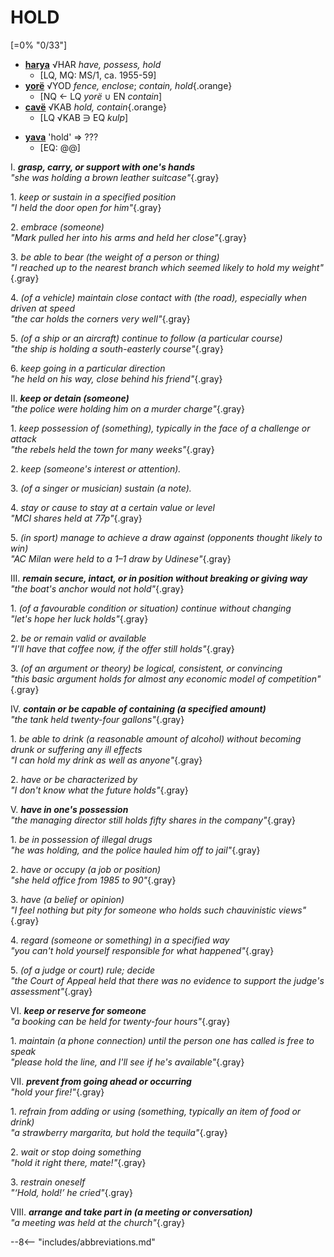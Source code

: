 # HOLD

[=0% "0/33"]

+ [**harya**](https://eldamo.org/content/words/word-826126495.html) √HAR *have, possess, hold*
	+ [LQ, MQ: MS/1, ca. 1955-59]
+ [**yorë**](https://eldamo.org/content/words/word-1118488723.html) √YOD *fence, enclose*; *contain, hold*{.orange}
	+ [NQ &larr; LQ *yorë* &cup; EN *contain*]
+ [**cavë**](https://eldamo.org/content/words/word-1812620909.html) √KAB *hold, contain*{.orange}
	+	[LQ √KAB &ni; EQ *kulp*]

<!-- -->
+ [**yava**](https://eldamo.org/content/words/word-1237404985.html) 'hold' &rArr; ???
	+	[EQ: @@]

I. ***grasp, carry, or support with one's hands***<br>
*"she was holding a brown leather suitcase"*{.gray}

1\. *keep or sustain in a specified position*<br>
*"I held the door open for him"*{.gray}

2\. *embrace (someone)*<br>
*"Mark pulled her into his arms and held her close"*{.gray}

3\. *be able to bear (the weight of a person or thing)*<br>
*"I reached up to the nearest branch which seemed likely to hold my weight"*{.gray}

4\. *(of a vehicle) maintain close contact with (the road), especially when driven at speed*<br>
*"the car holds the corners very well"*{.gray}

5\. *(of a ship or an aircraft) continue to follow (a particular course)*<br>
*"the ship is holding a south-easterly course"*{.gray}

6\. *keep going in a particular direction*<br>
*"he held on his way, close behind his friend"*{.gray}

II. ***keep or detain (someone)***<br>
*"the police were holding him on a murder charge"*{.gray}

1\. *keep possession of (something), typically in the face of a challenge or attack*<br>
*"the rebels held the town for many weeks"*{.gray}

2\. *keep (someone's interest or attention).*

3\. *(of a singer or musician) sustain (a note).*

4\. *stay or cause to stay at a certain value or level*<br>
*"MCI shares held at 77p"*{.gray}

5\. *(in sport) manage to achieve a draw against (opponents thought likely to win)*<br>
*"AC Milan were held to a 1–1 draw by Udinese"*{.gray}

III. ***remain secure, intact, or in position without breaking or giving way***<br>
*"the boat's anchor would not hold"*{.gray}

1\. *(of a favourable condition or situation) continue without changing*<br>
*"let's hope her luck holds"*{.gray}

2\. *be or remain valid or available*<br>
*"I'll have that coffee now, if the offer still holds"*{.gray}

3\. *(of an argument or theory) be logical, consistent, or convincing*<br>
*"this basic argument holds for almost any economic model of competition"*{.gray}

IV. ***contain or be capable of containing (a specified amount)***<br>
*"the tank held twenty-four gallons"*{.gray}

1\. *be able to drink (a reasonable amount of alcohol) without becoming drunk or suffering any ill effects*<br>
*"I can hold my drink as well as anyone"*{.gray}

2\. *have or be characterized by*<br>
*"I don't know what the future holds"*{.gray}

V. ***have in one's possession***<br>
*"the managing director still holds fifty shares in the company"*{.gray}

1\. *be in possession of illegal drugs*<br>
*"he was holding, and the police hauled him off to jail"*{.gray}

2\. *have or occupy (a job or position)*<br>
*"she held office from 1985 to 90"*{.gray}

3\. *have (a belief or opinion)*<br>
*"I feel nothing but pity for someone who holds such chauvinistic views"*{.gray}

4\. *regard (someone or something) in a specified way*<br>
*"you can't hold yourself responsible for what happened"*{.gray}

5\. *(of a judge or court) rule; decide*<br>
*"the Court of Appeal held that there was no evidence to support the judge's assessment"*{.gray}

VI. ***keep or reserve for someone***<br>
*"a booking can be held for twenty-four hours"*{.gray}

1\. *maintain (a phone connection) until the person one has called is free to speak*<br>
*"please hold the line, and I'll see if he's available"*{.gray}

VII. ***prevent from going ahead or occurring***<br>
*"hold your fire!"*{.gray}

1\. *refrain from adding or using (something, typically an item of food or drink)*<br>
*"a strawberry margarita, but hold the tequila"*{.gray}

2\. *wait or stop doing something*<br>
*"hold it right there, mate!"*{.gray}

3\. *restrain oneself*<br>
*"‘Hold, hold!’ he cried"*{.gray}

VIII. ***arrange and take part in (a meeting or conversation)***<br>
*"a meeting was held at the church"*{.gray}

--8<-- "includes/abbreviations.md"